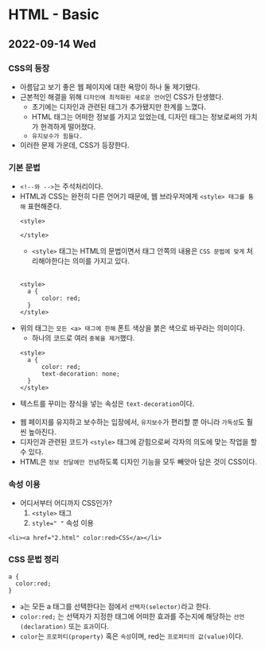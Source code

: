 # HTML - Basic
## 2022-09-14 Wed

### CSS의 등장

* 아름답고 보기 좋은 웹 페이지에 대한 욕망이 하나 둘 제기됐다.
* 근본적인 해결을 위해 `디자인에 최적화된 새로운 언어`인 CSS가 탄생했다.
   - 초기에는 디자인과 관련된 태그가 추가됐지만 한계를 느꼈다.
   - HTML 태그는 어떠한 정보를 가지고 있었는데, 디자인 태그는 정보로써의 가치가 현격하게 떨어졌다.
   - `유지보수가 힘들다.`
* 이러한 문제 가운데, CSS가 등장한다.

### 기본 문법

* `<!--와 -->`는 주석처리이다.
* HTML과 CSS는 완전히 다른 언어기 때문에, 웹 브라우저에게 `<style> 태그를 통해` 표현해준다.
  ```
  <style>

  </style>
  ```
   - `<style>` 태그는 HTML의 문법이면서 태그 안쪽의 내용은 `CSS 문법에 맞게` 처리해야한다는 의미를 가지고 있다.
  <br><br>
  ```
  <style>
    a {
        color: red;
    }
  </style>
  ```
* 위의 태그는 `모든 <a> 태그에 한해` 폰트 색상을 붉은 색으로 바꾸라는 의미이다.
   - 하나의 코드로 여러 `중복을 제거`했다.
  ```
  <style>
    a {
        color: red;
        text-decoration: none;
    }
  </style>
  ```
* 텍스트를 꾸미는 장식을 넣는 속성은 `text-decoration`이다.
<br><br>
* 웹 페이지를 유지하고 보수하는 입장에서, `유지보수`가 편리할 뿐 아니라 `가독성`도 훨씬 높아진다.
* 디자인과 관련된 코드가 `<style>` 태그에 갇힘으로써 각자의 의도에 맞는 작업을 할 수 있다.
* HTML은 `정보 전달에만 전념`하도록 디자인 기능을 모두 빼앗아 담은 것이 CSS이다.

### 속성 이용

* 어디서부터 어디까지 CSS인가?
  1. `<style>` 태그
  2. `style=" "` 속성 이용
```
<li><a href="2.html" color:red>CSS</a></li>
```

### CSS 문법 정리
```
a {
  color:red;
}
```
* `a`는 모든 a 태그를 선택한다는 점에서 `선택자(selector)`라고 한다.
* `color:red;` 는 선택자가 지정한 태그에 어떠한 효과를 주는지에 해당하는 `선언(declaration)` 또는 `효과`이다.
* `color`는 `프로퍼티(property)` 혹은 `속성`이며, red는 `프로퍼티의 값(value)`이다.